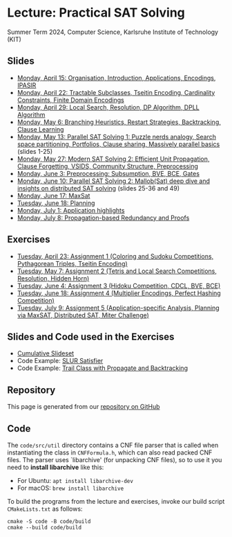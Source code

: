 # Lecture: Practical SAT Solving

Summer Term 2024, Computer Science, Karlsruhe Institute of Technology (KIT)

## Slides

- [Monday, April 15: Organisation, Introduction, Applications, Encodings, IPASIR](slides/l01-introduction.pdf)
- [Monday, April 22: Tractable Subclasses, Tseitin Encoding, Cardinality Constraints, Finite Domain Encodings](slides/l02-encodings.pdf)
- [Monday, April 29: Local Search, Resolution, DP Algorithm, DPLL Algorithm](slides/l03-algorithms.pdf)
- [Monday, May 6: Branching Heuristics, Restart Strategies, Backtracking, Clause Learning](slides/l04-heuristics.pdf)
- [Monday, May 13: Parallel SAT Solving 1: Puzzle nerds analogy, Search space partitioning, Portfolios, Clause sharing, Massively parallel basics](slides/l05-parallelsat.pdf) (slides 1-25)
- [Monday, May 27: Modern SAT Solving 2: Efficient Unit Propagation, Clause Forgetting, VSIDS, Community Structure, Preprocessing](slides/l06-cdcl.pdf)
- [Monday, June 3: Preprocessing: Subsumption, BVE, BCE, Gates](slides/l07-preprocessing.pdf)
- [Monday, June 10: Parallel SAT Solving 2: Mallob(Sat) deep dive and insights on distributed SAT solving](slides/l05-parallelsat.pdf) (slides 25-36 and 49)
- [Monday, June 17: MaxSat](slides/l09-maxsat.pdf)
- [Tuesday, June 18: Planning](slides/l10-planning.pdf)
- [Monday, July 1: Application highlights](slides/l11-applications.pdf)
- [Monday, July 8: Propagation-based Redundancy and Proofs](slides/l12-proofs.pdf)

## Exercises

- [Tuesday, April 23: Assignment 1 (Coloring and Sudoku Competitions, Pythagorean Triples, Tseitin Encoding)](exercises/ex1.pdf)
- [Tuesday, May 7: Assignment 2 (Tetris and Local Search Competitions, Resolution, Hidden Horn)](exercises/ex2.pdf)
- [Tuesday, June 4: Assignment 3 (Hidoku Competition, CDCL, BVE, BCE)](exercises/ex3.pdf)
- [Tuesday, June 18: Assignment 4 (Multiplier Encodings, Perfect Hashing Competition)](exercises/ex4.pdf)
- [Tuesday, July 9: Assignment 5 (Application-specific Analysis, Planning via MaxSAT, Distributed SAT, Miter Challenge)](exercises/ex5.pdf)

## Slides and Code used in the Exercises

- [Cumulative Slideset](slides/exercises.pdf)
- Code Example: [SLUR Satisfier](code/src/slursat.cc)
- Code Example: [Trail Class with Propagate and Backtracking](code/src/trail.h)

## Repository

This page is generated from our [repository on GitHub](https://github.com/satlecture/kit2024)

## Code

The `code/src/util` directory contains a CNF file parser that is called when instantiating the class in `CNFFormula.h`, which can also read packed CNF files.
The parser uses `libarchive' (for unpacking CNF files), so to use it you need to **install libarchive** like this:

- For Ubuntu: `apt install libarchive-dev`
- For macOS: `brew install libarchive`

To build the programs from the lecture and exercises, invoke our build script `CMakeLists.txt` as follows:

```
cmake -S code -B code/build
cmake --build code/build
```
